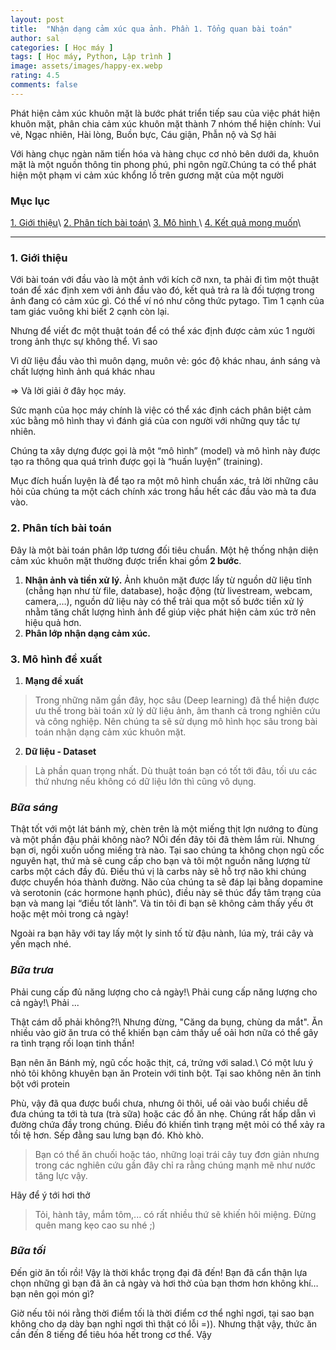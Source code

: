 ```yaml
---
layout: post
title:  "Nhận dạng cảm xúc qua ảnh. Phần 1. Tổng quan bài toán"
author: sal
categories: [ Học máy ]
tags: [ Học máy, Python, Lập trình ]
image: assets/images/happy-ex.webp
rating: 4.5
comments: false
---
```


<!-- > Chúng ta là những gì mà chúng ta ăn vào.  -->
Phát hiện cảm xúc khuôn mặt là bước phát triển tiếp sau của việc phát hiện khuôn mặt,  phân chia cảm xúc khuôn mặt
thành 7 nhóm thể hiện chính: Vui vẻ, Ngạc nhiên, Hài lòng, Buồn bực, Cáu giận, Phẫn nộ và Sợ hãi

Với hàng chục ngàn năm tiến hóa và hàng chục cơ nhỏ bên dưới da, khuôn mặt là một nguồn thông tin phong phú, phi ngôn ngữ.Chúng ta có thể phát hiện một phạm vi cảm xúc khổng lồ trên gương mặt của một người

### Mục lục
[1. Giới thiệu](#gioithieu)\\
[2. Phân tích bài toán](#phantichbaitoan)\\
[3. Mô hình ](#mohinhdexuat)\\
[4. Kết quả mong muốn](#trichdan,bochu)\\
*********************************

<a name="gioithieu"></a>
### 1. Giới thiệu
Với bài toán với đầu vào là một ảnh với kích cỡ nxn, ta phải đi tìm một thuật toán để xác định xem với ảnh đầu vào đó, kết quả trả ra là đối tượng trong ảnh đang có cảm xúc gì. Có thể ví nó như công thức pytago. Tìm 1 cạnh của tam giác vuông khi biết 2 cạnh còn lại.

Nhưng để viết đc một thuật toán để có thể xác định được cảm xúc 1 người trong ảnh thực sự không thể. Vì sao

Vì dữ liệu đầu vào thì muôn dạng, muôn vẻ: góc độ khác nhau, ánh sáng và chất lượng hình ảnh quá khác nhau

⇒ Và lời giải ở đây học máy.

Sức mạnh của học máy chính là việc có thể xác định cách phân biệt cảm xúc bằng mô hình thay vì đánh giá của con người với những quy tắc tự nhiên.

Chúng ta xây dựng được gọi là một “mô hình” (model) và mô hình này được tạo ra thông qua quá trình được gọi là “huấn luyện” (training).

Mục đích huấn luyện là để tạo ra một mô hình chuẩn xác, trả lời những câu hỏi của chúng ta một cách chính xác trong hầu hết các đầu vào mà ta đưa vào.

<a name="phantichbaitoan"></a>
### 2. Phân tích bài toán
Đây là một bài toán phân lớp tương đối tiêu chuẩn. Một hệ thống nhận diện cảm xúc khuôn mặt thường được triển khai gồm **2 bước**.

1. **Nhận ảnh và tiền xử lý.** Ảnh khuôn mặt được lấy từ nguồn dữ liệu tĩnh (chẳng hạn như từ file, database), hoặc động (từ livestream, webcam, camera,…), nguồn dữ liệu này có thể trải qua một số bước tiền xử lý nhằm tăng chất lượng hình ảnh để giúp việc phát hiện cảm xúc trở nên hiệu quả hơn.
2. **Phân lớp nhận dạng cảm xúc.**

<a name="mohinhdexuat"></a>
### 3. Mô hình đề xuất

1. **Mạng đề xuất**
>Trong những năm gần đây, học sâu (Deep learning) đã thể hiện được ưu thế trong bài toán xử lý dữ liệu ảnh, âm thanh cả trong nghiên cứu và công nghiệp. Nên chúng ta sẽ sử dụng mô hình học sâu trong bài toán nhận dạng cảm xúc khuôn mặt.
2. **Dữ liệu - Dataset**
>Là phần quan trọng nhất. Dù thuật toán bạn có tốt tới đâu, tối ưu các thứ nhưng nếu không có dữ liệu lớn thì cũng vô dụng.

### ***Bữa sáng***

Thật tốt với một lát bánh mỳ, chèn trên là một miếng thịt lợn nướng to đùng và một phần đậu phải không nào? NÓi đến đây tôi đã thèm lắm rùi. Nhưng bạn ơi, ngồi xuốn uống miếng trà nào. Tại sao chúng ta không chọn ngũ cốc nguyên hạt, thứ mà sẽ cung cấp cho bạn và tôi một nguồn năng lượng từ carbs một cách đầy đủ. Điều thú vị là carbs này sẽ hỗ trợ não khi chúng được chuyển hóa thành đường. Não của chúng ta sẽ đáp lại bằng dopamine và serotonin (các hormone hạnh phúc), điều này sẽ thúc đẩy tâm trạng của bạn và mang lại “điều tốt lành”. Và tin tôi đi bạn sẽ không cảm thấy yếu ớt hoặc mệt mỏi trong cả ngày!

Ngoài ra bạn hãy với tay lấy một ly sinh tố từ đậu nành, lúa mỳ, trái cây và yến mạch nhé.

### ***Bữa trưa***

Phải cung cấp đủ năng lượng cho cả ngày!\\
Phải cung cấp năng lượng cho cả ngày!\\
Phải ...

Thật cám dỗ phải không?!\\
Nhưng đừng, "Căng da bụng, chùng da mắt". Ăn nhiều vào giờ ăn trưa có thể khiến bạn cảm thấy uể oải hơn nữa có thể gây ra tình trạng rối loạn tinh thần! 

Bạn nên ăn Bánh mỳ, ngũ cốc hoặc thịt, cá, trứng với salad.\\
Có một lưu ý nhỏ tôi không khuyên bạn ăn Protein với tinh bột. Tại sao không nên ăn tinh bột với protein

Phù, vậy đã qua được buổi chưa, nhưng ôi thôi, uể oải vào buổi chiều dễ đưa chúng ta tới tà tưa (trà sữa) hoặc các đồ ăn nhẹ. Chúng rất hấp dẫn vì đường chứa đầy trong chúng. Điều đó khiến tình trạng mệt mỏi có thể xảy ra tồi tệ hơn. Sếp đằng sau lưng bạn đó. Khò khò.

> Bạn có thể ăn chuối hoặc táo, những loại trái cây tuy đơn giản nhưng trong các nghiên cứu gần đây chỉ ra rằng chúng mạnh mẽ như nước tăng lực vậy.

Hãy để ý tới hơi thở

> Tỏi, hành tây, mắm tôm,... có rất nhiều thứ sẽ khiến hôi miệng. Đừng quên mang kẹo cao su nhé ;)

### ***Bữa tối***

Đến giờ ăn tối rồi! Vậy là thời khắc trọng đại đã đến! Bạn đã cẩn thận lựa chọn những gì bạn đã ăn cả ngày và hơi thở của bạn thơm hơn không khí… bạn nên gọi món gì? 

Giờ nếu tôi nói rằng thời điểm tối là thời điểm cơ thể nghỉ ngơi, tại sao bạn không cho dạ dày bạn nghỉ ngơi thì thật có lỗi =)). Nhưng thật vậy, thức ăn cần đến 8 tiếng để tiêu hóa hết trong cơ thể. Vậy